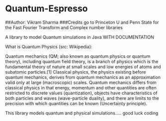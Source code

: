 # Quantum-Espresso
##Author: Vikram Sharma
###Credits go to Princeton U and Penn State for the Fast Fourier Transform and Complex number libraries

A library to model Quantum simulations in Java WITH DOCUMENTATION

What is Quantum Physics (src: Wikipedia):

Quantum mechanics (QM; also known as quantum physics or quantum theory), including quantum field theory, is a branch of physics which is the fundamental theory of nature at small scales and low energies of atoms and subatomic particles.[1] Classical physics, the physics existing before quantum mechanics, derives from quantum mechanics as an approximation valid only at large (macroscopic) scales. Quantum mechanics differs from classical physics in that energy, momentum and other quantities are often restricted to discrete values (quantization), objects have characteristics of both particles and waves (wave-particle duality), and there are limits to the precision with which quantities can be known (Uncertainty principle).


This library models quantum and physical simulations..... good luck coding
